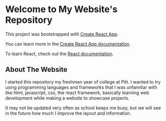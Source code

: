 # Welcome to My Website's Repository

This project was bootstrapped with [Create React App](https://github.com/facebook/create-react-app).

You can learn more in the [Create React App documentation](https://facebook.github.io/create-react-app/docs/getting-started).

To learn React, check out the [React documentation](https://reactjs.org/).

## About The Website

I started this repository my freshmen year of college at Pitt.  I wanted to try using programming languages and frameworks that I was unfamiliar with like html, javascript, css, the react framework, basically learning web development while making a website to showcase projects.

It may not be updated very often as school keeps me busy, but we will see in the future how much I improve the layout and information.

